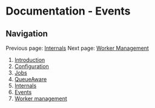 Documentation - Events
====================

Navigation
----------

Previous page: [Internals](5.Internals.md)
Next page: [Worker Management](7.WorkerManagement.md)

1. [Introduction](1.Introduction.md)
2. [Configuration](2.Configuration.md)
3. [Jobs](3.Jobs.md)
4. [QueueAware](4.QueueAware.md)
5. [Internals](5.Internals.md)
6. [Events](6.Events.md)
7. [Worker management](7.WorkerManagement.md)

